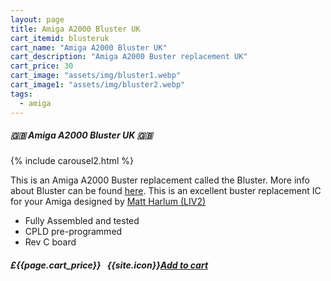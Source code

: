 ```yaml
---
layout: page
title: Amiga A2000 Bluster UK
cart_itemid: blusteruk
cart_name: "Amiga A2000 Bluster UK"
cart_description: "Amiga A2000 Buster replacement UK"
cart_price: 30
cart_image: "assets/img/bluster1.webp"
cart_image1: "assets/img/bluster2.webp"
tags: 
  - amiga
---
```


##### 🇬🇧 Amiga A2000 Bluster UK 🇬🇧

{% include carousel2.html %}

This is an Amiga A2000 Buster replacement called the Bluster. More info about Bluster can be found <a href="https://github.com/LIV2/Bluster" target="_blank">here</a>. This is an excellent buster replacement IC for your Amiga designed by <a href="https://twitter.com/LIV2" target="_blank">Matt Harlum (LIV2)</a>

* Fully Assembled and tested
* CPLD pre-programmed
* Rev C board

##### £{{page.cart_price}} &nbsp; {{site.icon}}[Add to cart](/cart#{{page.cart_itemid}})